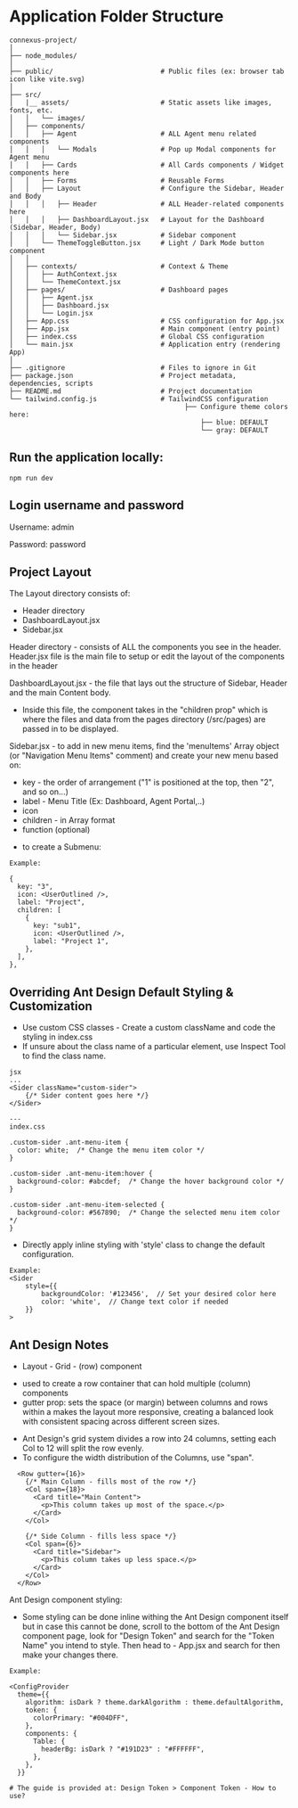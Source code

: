 #

# Application Folder Structure

```
connexus-project/
│
├── node_modules/
│
├── public/                           # Public files (ex: browser tab icon like vite.svg)
│
├── src/
│   |__ assets/                       # Static assets like images, fonts, etc.
│   │   └── images/
│   ├── components/
│   │   ├── Agent                     # ALL Agent menu related components
│   │   │   └── Modals                # Pop up Modal components for Agent menu
│   │   ├── Cards                     # All Cards components / Widget components here
│   │   ├── Forms                     # Reusable Forms
│   │   ├── Layout                    # Configure the Sidebar, Header and Body
│   │   │   ├── Header                # ALL Header-related components here
│   │   │   ├── DashboardLayout.jsx   # Layout for the Dashboard (Sidebar, Header, Body)
│   │   │   └── Sidebar.jsx           # Sidebar component
│   │   └── ThemeToggleButton.jsx     # Light / Dark Mode button component
│   │
│   ├── contexts/                     # Context & Theme
│   │   ├── AuthContext.jsx
│   │   └── ThemeContext.jsx
│   ├── pages/                        # Dashboard pages
│   │   ├── Agent.jsx
│   │   ├── Dashboard.jsx
│   │   └── Login.jsx
│   ├── App.css                       # CSS configuration for App.jsx
│   ├── App.jsx                       # Main component (entry point)
│   ├── index.css                     # Global CSS configuration
│   └── main.jsx                      # Application entry (rendering App)
│
├── .gitignore                        # Files to ignore in Git
├── package.json                      # Project metadata, dependencies, scripts
├── README.md                         # Project documentation
└── tailwind.config.js                # TailwindCSS configuration
                                            ├── Configure theme colors here:
                                                ├── blue: DEFAULT
                                                └── gray: DEFAULT

```

## Run the application locally:

```
npm run dev
```

## Login username and password

Username: admin

Password: password

## Project Layout

The Layout directory consists of:

- Header directory
- DashboardLayout.jsx
- Sidebar.jsx

Header directory - consists of ALL the components you see in the header. Header.jsx file is the main file to setup or edit the layout of the components in the header

DashboardLayout.jsx - the file that lays out the structure of Sidebar, Header and the main Content body.

- Inside this file, the <Content> component takes in the "children prop" which is where the files and data from the pages directory (/src/pages) are passed in to be displayed.

Sidebar.jsx - to add in new menu items, find the 'menuItems' Array object (or "Navigation Menu Items" comment) and create your new menu based on:

- key - the order of arrangement ("1" is positioned at the top, then "2", and so on...)
- label - Menu Title (Ex: Dashboard, Agent Portal,..)
- icon
- children - in Array format
- function (optional)

* to create a Submenu:

```
Example:

{
  key: "3",
  icon: <UserOutlined />,
  label: "Project",
  children: [
    {
      key: "sub1",
      icon: <UserOutlined />,
      label: "Project 1",
    },
  ],
},

```

## Overriding Ant Design Default Styling & Customization

- Use custom CSS classes - Create a custom className and code the styling in index.css
- If unsure about the class name of a particular element, use Inspect Tool to find the class name.

```
jsx
...
<Sider className="custom-sider">
    {/* Sider content goes here */}
</Sider>

---
index.css

.custom-sider .ant-menu-item {
  color: white;  /* Change the menu item color */
}

.custom-sider .ant-menu-item:hover {
  background-color: #abcdef;  /* Change the hover background color */
}

.custom-sider .ant-menu-item-selected {
  background-color: #567890;  /* Change the selected menu item color */
}
```

- Directly apply inline styling with 'style' class to change the default configuration.

```
Example:
<Sider
    style={{
        backgroundColor: '#123456',  // Set your desired color here
        color: 'white',  // Change text color if needed
    }}
>
```

## Ant Design Notes

- Layout - Grid - <Row> (row) component

* used to create a row container that can hold multiple <Col> (column) components
* gutter prop:
  sets the space (or margin) between columns and rows within a <Row>
  makes the layout more responsive, creating a balanced look with consistent spacing across different screen sizes.

- Ant Design's grid system divides a row into 24 columns, setting each Col to 12 will split the row evenly.
- To configure the width distribution of the Columns, use "span".

```
  <Row gutter={16}>
    {/* Main Column - fills most of the row */}
    <Col span={18}>
      <Card title="Main Content">
        <p>This column takes up most of the space.</p>
      </Card>
    </Col>

    {/* Side Column - fills less space */}
    <Col span={6}>
      <Card title="Sidebar">
        <p>This column takes up less space.</p>
      </Card>
    </Col>
  </Row>
```

Ant Design component styling:

- Some styling can be done inline withing the Ant Design component itself but in case this cannot be done, scroll to the bottom of the Ant Design component page, look for "Design Token" and search for the "Token Name" you intend to style. Then head to - App.jsx and search for <ConfigProvider> then make your changes there.

```
Example:

<ConfigProvider
  theme={{
    algorithm: isDark ? theme.darkAlgorithm : theme.defaultAlgorithm,
    token: {
      colorPrimary: "#004DFF",
    },
    components: {
      Table: {
        headerBg: isDark ? "#191D23" : "#FFFFFF",
      },
    },
  }}

# The guide is provided at: Design Token > Component Token - How to use?
```
